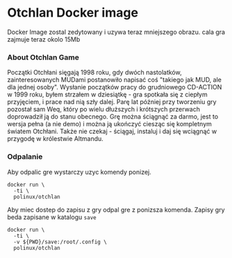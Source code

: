 # Otchlan Docker image

Docker Image zostal zedytowany i uzywa teraz mniejszego obrazu. cala gra zajmuje teraz okolo 15Mb

### About Otchlan Game
Początki Otchłani sięgają 1998 roku, gdy dwóch nastolatków, zainteresowanych MUDami postanowiło napisać coś "takiego jak MUD, ale dla jednej osoby". Wysłanie początków pracy do grudniowego CD-ACTION w 1999 roku, byłem strzałem w dziesiątkę - gra spotkała się z ciepłym przyjęciem, i prace nad nią szły dalej. Parę lat później przy tworzeniu gry pozostał sam Weq, który po wielu dłuższych i krótszych przerwach doprowadził ją do stanu obecnego. Grę można ściągnąć za darmo, jest to wersja pełna (a nie demo) i można ją ukończyć ciesząc się kompletnym światem Otchłani. Także nie czekaj - ściągaj, instaluj i daj się wciągnąć w przygodę w królestwie Altmandu.  

### Odpalanie
Aby odpalic gre wystarczy uzyc komendy ponizej.  

    docker run \
      -ti \
      polinux/otchlan  

Aby miec dostep do zapisu z gry odpal gre z ponizsza komenda.
Zapisy gry beda zapisane w katalogu `save`

    docker run \
      -ti \
      -v ${PWD}/save:/root/.config \
      polinux/otchlan
